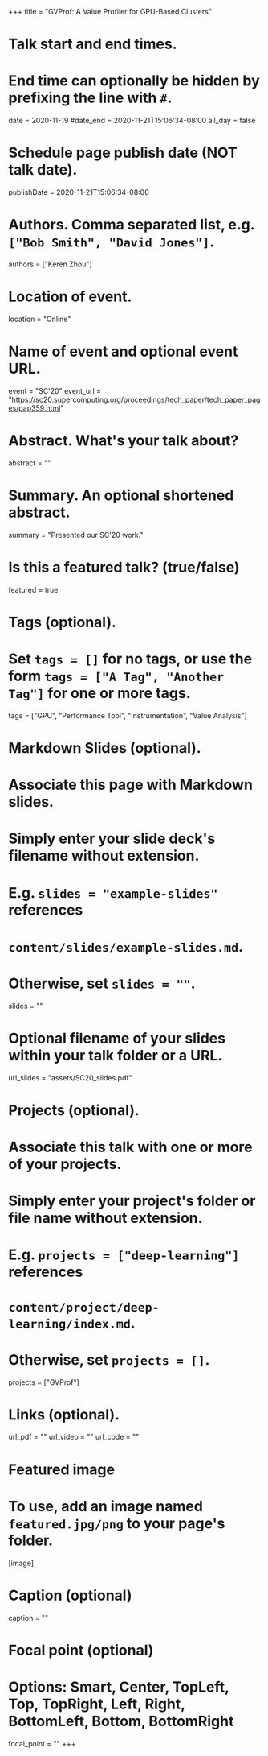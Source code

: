 +++
title = "GVProf: A Value Profiler for GPU-Based Clusters"

# Talk start and end times.
#   End time can optionally be hidden by prefixing the line with `#`.
date = 2020-11-19
#date_end = 2020-11-21T15:06:34-08:00
all_day = false

# Schedule page publish date (NOT talk date).
publishDate = 2020-11-21T15:06:34-08:00

# Authors. Comma separated list, e.g. `["Bob Smith", "David Jones"]`.
authors = ["Keren Zhou"]

# Location of event.
location = "Online"

# Name of event and optional event URL.
event = "SC'20"
event_url = "https://sc20.supercomputing.org/proceedings/tech_paper/tech_paper_pages/pap359.html"

# Abstract. What's your talk about?
abstract = ""

# Summary. An optional shortened abstract.
summary = "Presented our SC'20 work."

# Is this a featured talk? (true/false)
featured = true

# Tags (optional).
#   Set `tags = []` for no tags, or use the form `tags = ["A Tag", "Another Tag"]` for one or more tags.
tags = ["GPU", "Performance Tool", "Instrumentation", "Value Analysis"]

# Markdown Slides (optional).
#   Associate this page with Markdown slides.
#   Simply enter your slide deck's filename without extension.
#   E.g. `slides = "example-slides"` references 
#   `content/slides/example-slides.md`.
#   Otherwise, set `slides = ""`.
slides = ""

# Optional filename of your slides within your talk folder or a URL.
url_slides = "assets/SC20_slides.pdf"

# Projects (optional).
#   Associate this talk with one or more of your projects.
#   Simply enter your project's folder or file name without extension.
#   E.g. `projects = ["deep-learning"]` references 
#   `content/project/deep-learning/index.md`.
#   Otherwise, set `projects = []`.
projects = ["GVProf"]

# Links (optional).
url_pdf = ""
url_video = ""
url_code = ""

# Featured image
# To use, add an image named `featured.jpg/png` to your page's folder. 
[image]
  # Caption (optional)
  caption = ""

  # Focal point (optional)
  # Options: Smart, Center, TopLeft, Top, TopRight, Left, Right, BottomLeft, Bottom, BottomRight
  focal_point = ""
+++
